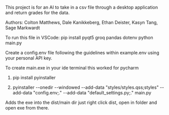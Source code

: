 This project is for an AI to take in a csv file through a desktop application and return grades for the data.

Authors: Colton Matthews, Dale Kanikkeberg, Ethan Deister, Kasyn Tang, Sage Markwardt

To run this file in VSCode: 
pip install pyqt5 groq pandas dotenv
python main.py

Create a config.env file following the guidelines within example.env using your personal API key. 

To create main.exe
in your ide terminal 
this worked for pycharm
1. pip install pyinstaller

2. pyinstaller --onedir --windowed --add-data "styles/styles.qss;styles" --add-data "config.env;." --add-data "default_settings.py;."   main.py  

Adds the exe into the dist/main dir just right click dist, open in folder and open exe from there. 
